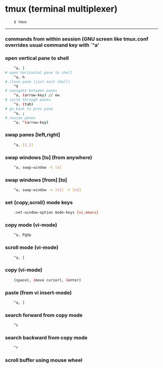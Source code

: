 # tmux (terminal multiplexer)
```bash
    $ tmux
```

---

### commands from within session (GNU screen like tmux.conf overrides usual command key with `^a'

### open vertical pane to shell
```bash
    ^a, |
# open horizontal pane to shell
    ^a, h
# close pane (just exit shell)
    ^d
# navigate between panes
    ^a, (arrow-key) // ew
# cycle through panes
    ^a, (tab)
# go back to prev pane
    ^a, ;
# resize panes
    ^a, ^(arrow-key)
```

### swap panes [left,right]
```bash
    ^a, [{,}]
```

### swap windows [to] (from anywhere)
```bash
    ^a, swap-window -t [n]
```

### swap windows [from] [to]
```bash
    ^a, swap-window -s [n1] -t [n2]
```

### set {copy,scroll} mode keys
```bash
    :set-window-option mode-keys {vi,emacs}
```

### copy mode (vi-mode)
```bash
    ^a, PgUp
```

### scroll mode (vi-mode)
```bash
    ^a, [
```

### copy (vi-mode)
```bash
    (space), (move cursor), (enter)
```

### paste (from vi insert-mode)
```bash
    ^a, ]
```

### search forward from copy mode
```bash
    ^s
```

### search backward from copy mode
```bash
    ^r
```

### scroll buffer using mouse wheel
```bash
```

